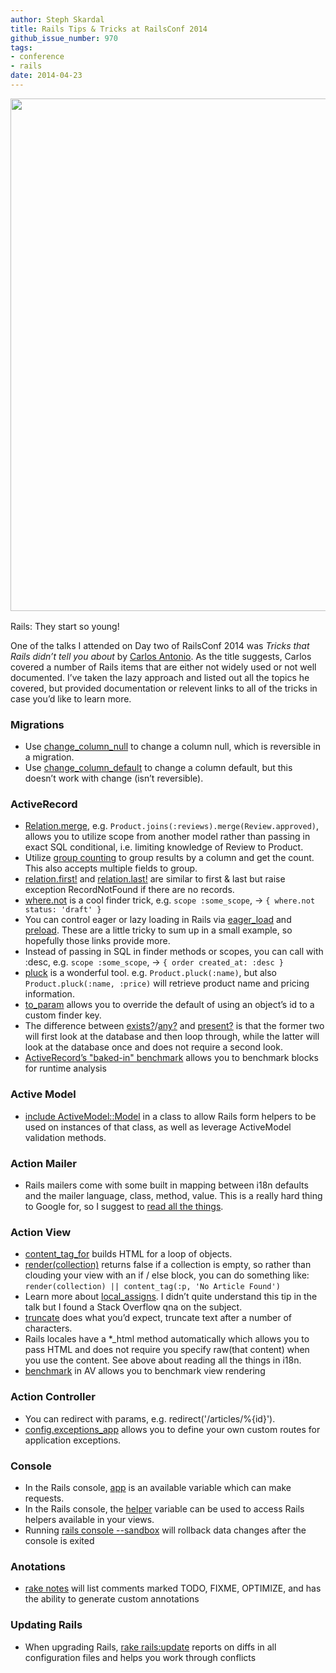 ```yaml
---
author: Steph Skardal
title: Rails Tips & Tricks at RailsConf 2014
github_issue_number: 970
tags:
- conference
- rails
date: 2014-04-23
---
```


<img border="0" src="/blog/2014/04/rails-tips-tricks-at-railsconf-2014/image-0.jpeg" style="margin-bottom:2px;" width="820"/>

Rails: They start so young!

One of the talks I attended on Day two of RailsConf 2014 was *Tricks that Rails didn’t tell you about* by [Carlos Antonio](https://github.com/carlosantoniodasilva). As the title suggests, Carlos covered a number of Rails items that are either not widely used or not well documented. I’ve taken the lazy approach and listed out all the topics he covered, but provided documentation or relevent links to all of the tricks in case you’d like to learn more.

### Migrations

- Use [change_column_null](http://api.rubyonrails.org/classes/ActiveRecord/ConnectionAdapters/SchemaStatements.html#method-i-change_column_null) to change a column null, which is reversible in a migration.
- Use [change_column_default](http://api.rubyonrails.org/classes/ActiveRecord/ConnectionAdapters/SchemaStatements.html#method-i-change_column_default) to change a column default, but this doesn’t work with change (isn’t reversible).

### ActiveRecord

- [Relation.merge](https://apidock.com/rails/ActiveRecord/SpawnMethods/merge), e.g. `Product.joins(:reviews).merge(Review.approved)`, allows you to utilize scope from another model rather than passing in exact SQL conditional, i.e. limiting knowledge of Review to Product.
- Utilize [group counting](http://api.rubyonrails.org/classes/ActiveRecord/Calculations.html#method-i-count) to group results by a column and get the count. This also accepts multiple fields to group.
- [relation.first!](http://api.rubyonrails.org/classes/ActiveRecord/FinderMethods.html#method-i-first-21) and [relation.last!](http://api.rubyonrails.org/classes/ActiveRecord/FinderMethods.html#method-i-last-21) are similar to first & last but raise exception RecordNotFound if there are no records.
- [where.not](http://blog.remarkablelabs.com/2012/12/not-equal-support-for-active-record-queries-rails-4-countdown-to-2013) is a cool finder trick, e.g. `scope :some_scope`, -> `{ where.not status: 'draft' }`
- You can control eager or lazy loading in Rails via [eager_load](http://blog.plataformatec.com.br/tag/eager-load/) and [preload](http://blog.bigbinary.com/2013/07/01/preload-vs-eager-load-vs-joins-vs-includes.html). These are a little tricky to sum up in a small example, so hopefully those links provide more.
- Instead of passing in SQL in finder methods or scopes, you can call with :desc, e.g. `scope :some_scope`, -> `{ order created_at: :desc }`
- [pluck](https://apidock.com/rails/ActiveRecord/Calculations/pluck) is a wonderful tool. e.g. `Product.pluck(:name)`, but also `Product.pluck(:name, :price)` will retrieve product name and pricing information.
- [to_param](https://apidock.com/rails/ActiveRecord/Base/to_param) allows you to override the default of using an object’s id to a custom finder key.
- The difference between [exists?](https://apidock.com/rails/ActiveRecord/Base/exists%3F/class)/[any?](http://api.rubyonrails.org/classes/ActiveRecord/Relation.html#method-i-any-3F) and [present?](https://apidock.com/rails/Object/present%3F) is that the former two will first look at the database and then loop through, while the latter will look at the database once and does not require a second look.
- [ActiveRecord’s "baked-in" benchmark](https://apidock.com/rails/ActiveRecord/Base/benchmark/class) allows you to benchmark blocks for runtime analysis

### Active Model

- [include ActiveModel::Model](http://api.rubyonrails.org/classes/ActiveModel/Model.html) in a class to allow Rails form helpers to be used on instances of that class, as well as leverage ActiveModel validation methods.

### Action Mailer

- Rails mailers come with some built in mapping between i18n defaults and the mailer language, class, method, value. This is a really hard thing to Google for, so I suggest to [read all the things](http://guides.rubyonrails.org/i18n.html).

### Action View

- [content_tag_for](http://api.rubyonrails.org/classes/ActionView/Helpers/RecordTagHelper.html#method-i-content_tag_for) builds HTML for a loop of objects.
- [render(collection)](https://robots.thoughtbot.com/rendering-collections-in-rails) returns false if a collection is empty, so rather than clouding your view with an if / else block, you can do something like: `render(collection) || content_tag(:p, 'No Article Found')`
- Learn more about [local_assigns](https://stackoverflow.com/questions/10819189/how-does-local-assigns-work-in-rails). I didn’t quite understand this tip in the talk but I found a Stack Overflow qna on the subject.
- [truncate](http://api.rubyonrails.org/classes/ActionView/Helpers/TextHelper.html#method-i-truncate) does what you’d expect, truncate text after a number of characters.
- Rails locales have a *_html method automatically which allows you to pass HTML and does not require you specify raw(that content) when you use the content. See above about reading all the things in i18n.
- [benchmark](http://vesavanska.com/2011/benchmarking-rails-models-and-views) in AV allows you to benchmark view rendering

### Action Controller

- You can redirect with params, e.g. redirect('/articles/%{id}').
- [config.exceptions_app](https://stackoverflow.com/questions/19103759/rails-4-custom-error-pages-for-404-500-and-where-is-the-default-500-error-mess) allows you to define your own custom routes for application exceptions.

### Console

- In the Rails console, [app](https://stackoverflow.com/questions/151030/how-do-i-call-controller-view-methods-from-the-console-in-rails) is an available variable which can make requests.
- In the Rails console, the [helper](https://stackoverflow.com/questions/151030/how-do-i-call-controller-view-methods-from-the-console-in-rails) variable can be used to access Rails helpers available in your views.
- Running [rails console --sandbox](https://stackoverflow.com/questions/3340680/rails-script-console-vs-script-console-sandbox) will rollback data changes after the console is exited

### Anotations

- [rake notes](http://guides.rubyonrails.org/command_line.html#notes) will list comments marked TODO, FIXME, OPTIMIZE, and has the ability to generate custom annotations

### Updating Rails

- When upgrading Rails, [rake rails:update](https://github.com/rails/rails_upgrade) reports on diffs in all configuration files and helps you work through conflicts
